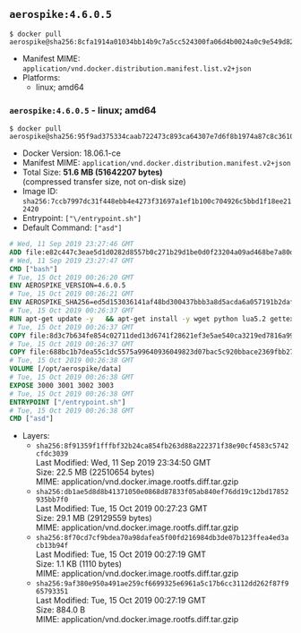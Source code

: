 ## `aerospike:4.6.0.5`

```console
$ docker pull aerospike@sha256:8cfa1914a01034bb14b9c7a5cc524300fa06d4b0024a0c9e549d8216b462b73c
```

-	Manifest MIME: `application/vnd.docker.distribution.manifest.list.v2+json`
-	Platforms:
	-	linux; amd64

### `aerospike:4.6.0.5` - linux; amd64

```console
$ docker pull aerospike@sha256:95f9ad375334caab722473c893ca64307e7d6f8b1974a87c8c361069a5961b9d
```

-	Docker Version: 18.06.1-ce
-	Manifest MIME: `application/vnd.docker.distribution.manifest.v2+json`
-	Total Size: **51.6 MB (51642207 bytes)**  
	(compressed transfer size, not on-disk size)
-	Image ID: `sha256:7ccb7997dc31f448ebb4e4273f31697a1ef1b100c704926c5bbd1f18ee212420`
-	Entrypoint: `["\/entrypoint.sh"]`
-	Default Command: `["asd"]`

```dockerfile
# Wed, 11 Sep 2019 23:27:46 GMT
ADD file:e82c447c3eae5d1d0282d8557b0c271b29d1be0d0f23204a09ad468be7a80d8c in / 
# Wed, 11 Sep 2019 23:27:47 GMT
CMD ["bash"]
# Tue, 15 Oct 2019 00:26:20 GMT
ENV AEROSPIKE_VERSION=4.6.0.5
# Tue, 15 Oct 2019 00:26:21 GMT
ENV AEROSPIKE_SHA256=ed5d153036141af48bd300437bbb3a8d5acda6a057191b2daf5d6fc438e7325b
# Tue, 15 Oct 2019 00:26:37 GMT
RUN apt-get update -y   && apt-get install -y wget python lua5.2 gettext-base   && wget "https://www.aerospike.com/artifacts/aerospike-server-community/${AEROSPIKE_VERSION}/aerospike-server-community-${AEROSPIKE_VERSION}-debian9.tgz" -O aerospike-server.tgz   && echo "$AEROSPIKE_SHA256 *aerospike-server.tgz" | sha256sum -c -   && mkdir aerospike   && tar xzf aerospike-server.tgz --strip-components=1 -C aerospike   && dpkg -i aerospike/aerospike-server-*.deb   && dpkg -i aerospike/aerospike-tools-*.deb   && mkdir -p /var/log/aerospike/   && mkdir -p /var/run/aerospike/   && rm -rf aerospike-server.tgz aerospike /var/lib/apt/lists/*   && rm -rf /opt/aerospike/lib/java   && dpkg -r wget ca-certificates openssl xz-utils  && dpkg --purge wget ca-certificates openssl xz-utils  && apt-get purge -y   && apt autoremove -y
# Tue, 15 Oct 2019 00:26:37 GMT
COPY file:8d3c7b634fe854c02711ded13d6741f28621ef3e5ae540ca3219ed7816a992ab in /etc/aerospike/aerospike.template.conf 
# Tue, 15 Oct 2019 00:26:37 GMT
COPY file:688bc1b7dea55c1dc5575a99640936049823d07bac5c920bbace2369fbb27428 in /entrypoint.sh 
# Tue, 15 Oct 2019 00:26:38 GMT
VOLUME [/opt/aerospike/data]
# Tue, 15 Oct 2019 00:26:38 GMT
EXPOSE 3000 3001 3002 3003
# Tue, 15 Oct 2019 00:26:38 GMT
ENTRYPOINT ["/entrypoint.sh"]
# Tue, 15 Oct 2019 00:26:38 GMT
CMD ["asd"]
```

-	Layers:
	-	`sha256:8f91359f1fffbf32b24ca854fb263d88a222371f38e90cf4583c5742cfdc3039`  
		Last Modified: Wed, 11 Sep 2019 23:34:50 GMT  
		Size: 22.5 MB (22510654 bytes)  
		MIME: application/vnd.docker.image.rootfs.diff.tar.gzip
	-	`sha256:db1ae5d8d8b41371050e0868d87833f05ab840ef76dd19c12bd17852935bb7f0`  
		Last Modified: Tue, 15 Oct 2019 00:27:23 GMT  
		Size: 29.1 MB (29129559 bytes)  
		MIME: application/vnd.docker.image.rootfs.diff.tar.gzip
	-	`sha256:8f70cd7cf9bdea70a98dafea5f00fd216984db3de07b123ffea4ed3acb13b94f`  
		Last Modified: Tue, 15 Oct 2019 00:27:19 GMT  
		Size: 1.1 KB (1110 bytes)  
		MIME: application/vnd.docker.image.rootfs.diff.tar.gzip
	-	`sha256:9af380e950a491ae259cf6699325e6961a5c17b6cc3112dd262f87f965793351`  
		Last Modified: Tue, 15 Oct 2019 00:27:19 GMT  
		Size: 884.0 B  
		MIME: application/vnd.docker.image.rootfs.diff.tar.gzip
